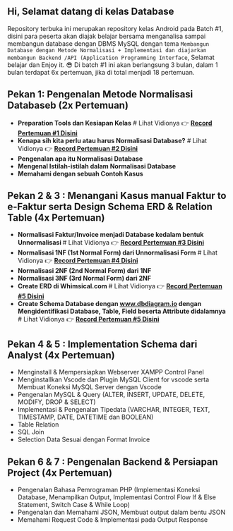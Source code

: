 ## Hi, Selamat datang di kelas Database
Repository terbuka ini merupakan repository kelas Android pada Batch #1, disini para peserta akan diajak belajar bersama menganalisa sampai membangun database dengan DBMS MySQL dengan tema `Membangun Database dengan Metode Normalisasi + Implementasi dan diajarkan membangun Backend /API (Application Programming Interface`, Selamat belajar dan Enjoy it. 😎 Di batch #1 ini akan berlangsung 3 bulan, dalam 1 bulan terdapat 6x pertemuan, jika di total menjadi 18 pertemuan.

## Pekan 1: Pengenalan Metode Normalisasi Databaseb (2x Pertemuan)

* <b>Preparation Tools dan Kesiapan Kelas</b> # Lihat Vidionya 👉 <a href="https://drive.google.com/file/d/1Nyc5zSFFALA13Vms3zvIDSER9A9ED8Jh/view?usp=sharing"><b>Record Pertemuan #1 Disini</b></a>
* <b>Kenapa sih kita perlu atau harus Normalisasi Database?</b> # Lihat Vidionya 👉 <a href="https://drive.google.com/file/d/1bSlsgF_mFRav2rkOg3CaYWqTrTja4Ve8/view?usp=sharing"><b>Record Pertemuan #2 Disini</b></a>
* <b>Pengenalan apa itu Normalisasi Database </b>
* <b>Mengenal Istilah-istilah dalam Normalisasi Database </b> 
* <b>Memahami dengan sebuah Contoh Kasus </b>

## Pekan 2 & 3 : Menangani Kasus manual Faktur to e-Faktur serta Design Schema ERD & Relation Table (4x Pertemuan)

* <b>Normalisasi Faktur/Invoice menjadi Database kedalam bentuk Unnormalisasi </b> # Lihat Vidionya 👉 <a href="https://drive.google.com/file/d/1ynGLVw78FPFrFj40SlGPw8HB5VdUTSjV/view?usp=sharing"><b>Record Pertemuan #3 Disini</b></a>
* <b>Normalisasi 1NF (1st Normal Form) dari Unnormalisasi Form</b> # Lihat Vidionya 👉 <a href="https://drive.google.com/file/d/14Ugo4-PimHzqpl86iJdvjqIP5X7Tg8k3/view?usp=sharing"><b>Record Pertemuan #4 Disini</b></a>
* <b>Normalisasi 2NF (2nd Normal Form) dari 1NF 
* Normalisasi 3NF (3rd Normal Form) dari 2NF
* Create ERD di Whimsical.com </b> # Lihat Vidionya 👉 <a href="https://drive.google.com/file/d/13TCibpUZVxFc2hAygcrwz6REtxz8R6BJ/view?usp=sharing"><b>Record Pertemuan #5 Disini</b></a>
* <b>Create Schema Database dengan www.dbdiagram.io dengan Mengidentifikasi Database, Table, Field beserta Attribute didalamnya</b> # Lihat Vidionya 👉 <a href="https://drive.google.com/file/d/1By_m8WeNH-ckdQmT8r8vMGk91Bm_9WTS/view?usp=sharing"><b>Record Pertemuan #5 Disini</b></a>

## Pekan 4 & 5 : Implementation Schema dari Analyst (4x Pertemuan)

* Menginstall & Mempersiapkan Webserver XAMPP Control Panel
* Menginstallkan Vscode dan Plugin MySQL Client for vscode serta Membuat Koneksi MySQL Server dengan Vscode 
* Pengenalan MySQL & Query (ALTER, INSERT, UPDATE, DELETE, MODIFY, DROP & SELECT)
* Implementasi & Pengenalan Tipedata (VARCHAR, INTEGER, TEXT, TIMESTAMP, DATE, DATETIME dan BOOLEAN) 
* Table Relation 
* SQL Join 
* Selection Data Sesuai dengan Format Invoice 

## Pekan 6 & 7 : Pengenalan Backend & Persiapan Project (4x Pertemuan)
* Pengenalan Bahasa Pemrograman PHP (Implementasi Koneksi Database, Menampilkan Output, Implementasi Control Flow If & Else Statement, Switch Case & While Loop) 
* Pengenalan dan Memahami JSON, Membuat output dalam bentu JSON 
* Memahami Request Code & Implementasi pada Output Response 
